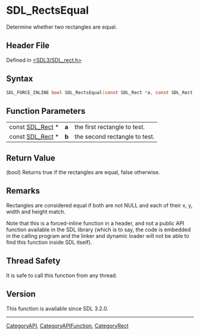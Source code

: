 # SDL_RectsEqual

Determine whether two rectangles are equal.

## Header File

Defined in [<SDL3/SDL_rect.h>](https://github.com/libsdl-org/SDL/blob/main/include/SDL3/SDL_rect.h)

## Syntax

```c
SDL_FORCE_INLINE bool SDL_RectsEqual(const SDL_Rect *a, const SDL_Rect *b);
```

## Function Parameters

|                              |       |                               |
| ---------------------------- | ----- | ----------------------------- |
| const [SDL_Rect](SDL_Rect) * | **a** | the first rectangle to test.  |
| const [SDL_Rect](SDL_Rect) * | **b** | the second rectangle to test. |

## Return Value

(bool) Returns true if the rectangles are equal, false otherwise.

## Remarks

Rectangles are considered equal if both are not NULL and each of their x,
y, width and height match.

Note that this is a forced-inline function in a header, and not a public
API function available in the SDL library (which is to say, the code is
embedded in the calling program and the linker and dynamic loader will not
be able to find this function inside SDL itself).

## Thread Safety

It is safe to call this function from any thread.

## Version

This function is available since SDL 3.2.0.

----
[CategoryAPI](CategoryAPI), [CategoryAPIFunction](CategoryAPIFunction), [CategoryRect](CategoryRect)

